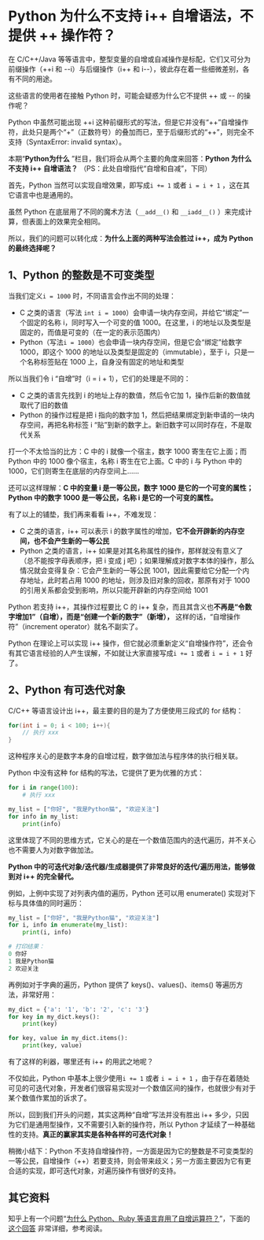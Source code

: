 # Python 为什么不支持 i++ 自增语法，不提供 ++ 操作符？

在 C/C++/Java 等等语言中，整型变量的自增或自减操作是标配，它们又可分为前缀操作（++i 和 --i）与后缀操作（i++ 和 i--），彼此存在着一些细微差别，各有不同的用途。

这些语言的使用者在接触 Python 时，可能会疑惑为什么它不提供 ++ 或 -- 的操作呢？

Python 中虽然可能出现 ++i 这种前缀形式的写法，但是它并没有“++”自增操作符，此处只是两个“+”（正数符号）的叠加而已，至于后缀形式的“++”，则完全不支持（SyntaxError: invalid syntax）。

本期“**Python为什么** ”栏目，我们将会从两个主要的角度来回答：**Python 为什么不支持 i++ 自增语法？** （PS：此处自增指代“自增和自减”，下同）

首先，Python 当然可以实现自增效果，即写成`i += 1` 或者 `i = i + 1` ，这在其它语言中也是通用的。

虽然 Python 在底层用了不同的魔术方法（`__add__()` 和 `__iadd__()` ）来完成计算，但表面上的效果完全相同。

所以，我们的问题可以转化成：**为什么上面的两种写法会胜过 i++，成为 Python 的最终选择呢？** 

## 1、Python 的整数是不可变类型

当我们定义`i = 1000` 时，不同语言会作出不同的处理：

- C 之类的语言（写法 `int i = 1000`）会申请一块内存空间，并给它“绑定”一个固定的名称 i，同时写入一个可变的值 1000。在这里，i 的地址以及类型是固定的，而值是可变的（在一定的表示范围内）
- Python（写法`i = 1000`）也会申请一块内存空间，但是它会“绑定”给数字 1000，即这个 1000 的地址以及类型是固定的（immutable），至于 i，只是一个名称标签贴在 1000 上，自身没有固定的地址和类型

所以当我们令 i “自增”时（i = i + 1），它们的处理是不同的：

- C 之类的语言先找到 i 的地址上存的数值，然后令它加 1，操作后新的数值就取代了旧的数值
- Python 的操作过程是把 i 指向的数字加 1，然后把结果绑定到新申请的一块内存空间，再把名称标签 i “贴”到新的数字上。新旧数字可以同时存在，不是取代关系

打一个不太恰当的比方：C 中的 i 就像一个宿主，数字 1000 寄生在它上面；而 Python 中的 1000 像个宿主，名称 i 寄生在它上面。C 中的 i 与 Python 中的 1000，它们则寄生在底层的内存空间上……

还可以这样理解：**C 中的变量 i 是一等公民，数字 1000 是它的一个可变的属性；Python 中的数字 1000 是一等公民，名称 i 是它的一个可变的属性。**  

有了以上的铺垫，我们再来看看 i++，不难发现：

- C 之类的语言，i++ 可以表示 i 的数字属性的增加，**它不会开辟新的内存空间，也不会产生新的一等公民** 
- Python 之类的语言，i++ 如果是对其名称属性的操作，那样就没有意义了（总不能按字母表顺序，把 i 变成 j 吧）；如果理解成对数字本体的操作，那么情况就会变得复杂：它会产生新的一等公民 1001，因此需要给它分配一个内存地址，此时若占用 1000 的地址，则涉及旧对象的回收，那原有对于 1000 的引用关系都会受到影响，所以只能开辟新的内存空间给 1001

Python 若支持 i++，其操作过程要比 C 的 i++ 复杂，而且其含义也**不再是“令数字增加1”（自增），而是“创建一个新的数字”（新增），** 这样的话，“自增操作符”（increment operator）就名不副实了。

Python 在理论上可以实现 i++ 操作，但它就必须重新定义“自增操作符”，还会令有其它语言经验的人产生误解，不如就让大家直接写成`i += 1` 或者 `i = i + 1` 好了。

## 2、Python 有可迭代对象

C/C++ 等语言设计出 i++，最主要的目的是为了方便使用三段式的 for 结构：

```c
for(int i = 0; i < 100; i++){
    // 执行 xxx
}
```

这种程序关心的是数字本身的自增过程，数字做加法与程序体的执行相关联。

Python 中没有这种 for 结构的写法，它提供了更为优雅的方式：

```python
for i in range(100):
    # 执行 xxx

my_list = ["你好", "我是Python猫", "欢迎关注"]
for info in my_list:
    print(info)
```

这里体现了不同的思维方式，它关心的是在一个数值范围内的迭代遍历，并不关心也不需要人为对数字做加法。

**Python 中的可迭代对象/迭代器/生成器提供了非常良好的迭代/遍历用法，能够做到对 i++ 的完全替代。** 

例如，上例中实现了对列表内值的遍历，Python 还可以用 enumerate() 实现对下标与具体值的同时遍历：

```python
my_list = ["你好", "我是Python猫", "欢迎关注"]
for i, info in enumerate(my_list):
    print(i, info)

# 打印结果：
0 你好
1 我是Python猫
2 欢迎关注
```

再例如对于字典的遍历，Python 提供了 keys()、values()、items() 等遍历方法，非常好用：

```python
my_dict = {'a': '1', 'b': '2', 'c': '3'}
for key in my_dict.keys():
    print(key)

for key, value in my_dict.items():
    print(key, value)
```

有了这样的利器，哪里还有 i++ 的用武之地呢？

不仅如此，Python 中基本上很少使用`i += 1` 或者 `i = i + 1` ，由于存在着随处可见的可迭代对象，开发者们很容易实现对一个数值区间的操作，也就很少有对于某个数值作累加的诉求了。

所以，回到我们开头的问题，其实这两种“自增”写法并没有胜出 i++ 多少，只因为它们是通用型操作，又不需要引入新的操作符，所以 Python 才延续了一种基础性的支持。**真正的赢家其实是各种各样的可迭代对象！** 

稍微小结下：Python 不支持自增操作符，一方面是因为它的整数是不可变类型的一等公民，自增操作（++）若要支持，则会带来歧义；另一方面主要因为它有更合适的实现，即可迭代对象，对遍历操作有很好的支持。

## 其它资料

知乎上有一个问题“[为什么 Python、Ruby 等语言弃用了自增运算符？](https://www.zhihu.com/question/20913064)”，下面的[这个回答](https://www.zhihu.com/question/20913064/answer/2606783090) 非常详细，参考阅读。